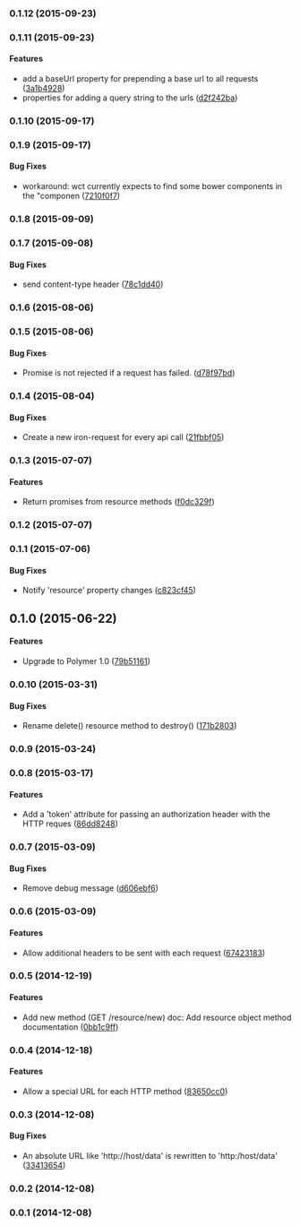 <a name="0.1.12"></a>
### 0.1.12 (2015-09-23)


<a name="0.1.11"></a>
### 0.1.11 (2015-09-23)


#### Features

* add a baseUrl property for prepending a base url to all requests ([3a1b4928](http://github.com/grappendorf/grapp-rest-resource/commit/3a1b4928c0482c6db6595755968ad71ea8e610b6))
* properties for adding a query string to the urls ([d2f242ba](http://github.com/grappendorf/grapp-rest-resource/commit/d2f242bade2a1365c96b103f905311143b6cc922))


<a name="0.1.10"></a>
### 0.1.10 (2015-09-17)


<a name="0.1.9"></a>
### 0.1.9 (2015-09-17)


#### Bug Fixes

* workaround: wct currently expects to find some bower components in the "componen ([7210f0f7](http://github.com/grappendorf/grapp-rest-resource/commit/7210f0f74752e5a3c3536b39a0e9cc8af00a2cb2))


<a name="0.1.8"></a>
### 0.1.8 (2015-09-09)


<a name="0.1.7"></a>
### 0.1.7 (2015-09-08)


#### Bug Fixes

* send content-type header ([78c1dd40](http://github.com/grappendorf/grapp-rest-resource/commit/78c1dd40dde990b5e39ccd205eea76ce43d214ea))


<a name="0.1.6"></a>
### 0.1.6 (2015-08-06)


<a name="0.1.5"></a>
### 0.1.5 (2015-08-06)


#### Bug Fixes

* Promise is not rejected if a request has failed. ([d78f97bd](http://github.com/grappendorf/grapp-rest-resource/commit/d78f97bde06e5279895687d7372a01a4588832e6))


<a name="0.1.4"></a>
### 0.1.4 (2015-08-04)


#### Bug Fixes

* Create a new iron-request for every api call ([21fbbf05](http://github.com/grappendorf/grapp-rest-resource/commit/21fbbf050b6bf16f13233221ec1b83b275a3f5be))


<a name="0.1.3"></a>
### 0.1.3 (2015-07-07)


#### Features

* Return promises from resource methods ([f0dc329f](http://github.com/grappendorf/grapp-rest-resource/commit/f0dc329f478a6d4cbc28a8e2ae4128e2c1d658e6))


<a name="0.1.2"></a>
### 0.1.2 (2015-07-07)


<a name="0.1.1"></a>
### 0.1.1 (2015-07-06)


#### Bug Fixes

* Notify 'resource' property changes ([c823cf45](http://github.com/grappendorf/grapp-rest-resource/commit/c823cf45e7e5d3088e89ccf91f5f43d58de899a5))


<a name="0.1.0"></a>
## 0.1.0 (2015-06-22)


#### Features

* Upgrade to Polymer 1.0 ([79b51161](http://github.com/grappendorf/grapp-rest-resource/commit/79b511614ac979ed588a8a1380f2e318cfcb4117))


<a name="0.0.10"></a>
### 0.0.10 (2015-03-31)


#### Bug Fixes

* Rename delete() resource method to destroy() ([171b2803](http://github.com/grappendorf/grapp-rest-resource/commit/171b28031f388063e6ca253e4b4b8ee72baa3eaa))


<a name="0.0.9"></a>
### 0.0.9 (2015-03-24)


<a name="0.0.8"></a>
### 0.0.8 (2015-03-17)


#### Features

* Add a 'token' attribute for passing an authorization header with the HTTP reques ([86dd8248](http://github.com/grappendorf/grapp-rest-resource/commit/86dd82483802b27f87c4d8b4cd555d0198ab9a88))


<a name="0.0.7"></a>
### 0.0.7 (2015-03-09)


#### Bug Fixes

* Remove debug message ([d606ebf6](http://github.com/grappendorf/grapp-rest-resource/commit/d606ebf654f4d932e14e8f05f71802e98e01d09a))


<a name="0.0.6"></a>
### 0.0.6 (2015-03-09)


#### Features

* Allow additional headers to be sent with each request ([67423183](http://github.com/grappendorf/grapp-rest-resource/commit/6742318323b1616579ef9acd6e7caba21b384b6c))


<a name="0.0.5"></a>
### 0.0.5 (2014-12-19)


#### Features

* Add new method (GET /resource/new) doc: Add resource object method documentation ([0bb1c9ff](http://github.com/grappendorf/grapp-rest-resource/commit/0bb1c9ff2568bcce8058b0ec69bc8a8fa466265b))


<a name="0.0.4"></a>
### 0.0.4 (2014-12-18)


#### Features

* Allow a special URL for each HTTP method ([83650cc0](http://github.com/grappendorf/grapp-rest-resource/commit/83650cc09a67f737b6d13747a8c0db15337654c6))


<a name="0.0.3"></a>
### 0.0.3 (2014-12-08)


#### Bug Fixes

* An absolute URL like 'http://host/data' is rewritten to 'http:/host/data' ([33413654](http://github.com/grappendorf/grapp-rest-resource/commit/33413654eca4854d0f2c99758b806dac4abc9e9e))


<a name="0.0.2"></a>
### 0.0.2 (2014-12-08)


<a name="0.0.1"></a>
### 0.0.1 (2014-12-08)


